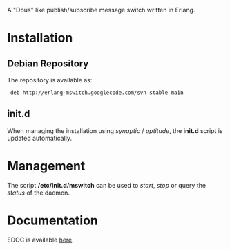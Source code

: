 A "Dbus" like publish/subscribe message switch written in Erlang.

# Installation #
## Debian Repository ##
The repository is available as:
```
 deb http://erlang-mswitch.googlecode.com/svn stable main
```

## init.d ##
When managing the installation using _synaptic_ / _aptitude_, the **init.d** script is updated automatically.

# Management #
The script **/etc/init.d/mswitch** can be used to _start_, _stop_ or query the _status_ of the daemon.

# Documentation #
EDOC is available [here](http://erlang-mswitch.googlecode.com/svn/trunk/project/doc/index.html).